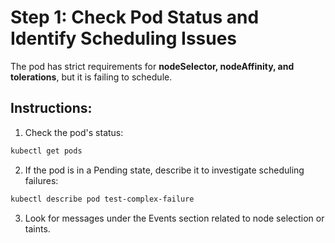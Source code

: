# Step 1: Check Pod Status and Identify Scheduling Issues

The pod has strict requirements for **nodeSelector, nodeAffinity, and tolerations**, but it is failing to schedule.

## Instructions:

1. Check the pod's status:

```sh
kubectl get pods
```

2. If the pod is in a Pending state, describe it to investigate scheduling failures:

```sh
kubectl describe pod test-complex-failure
```

3. Look for messages under the Events section related to node selection or taints.
